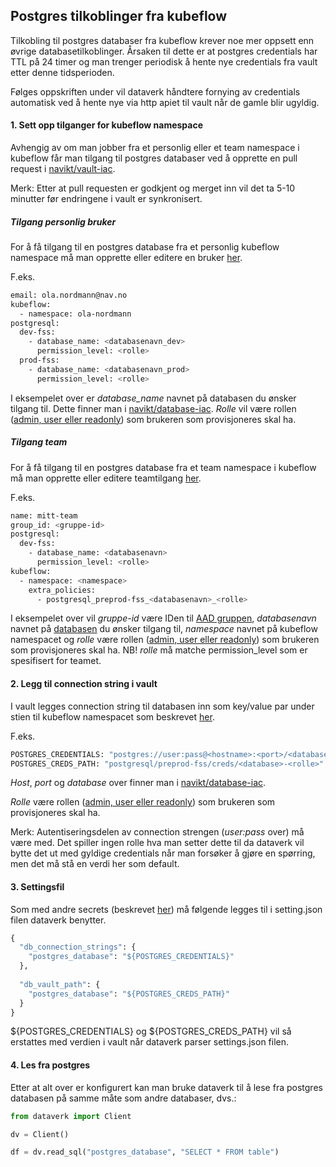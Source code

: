 ## Postgres tilkoblinger fra kubeflow
Tilkobling til postgres databaser fra kubeflow krever noe mer oppsett enn øvrige databasetilkoblinger.
Årsaken til dette er at postgres credentials har TTL på 24 timer og man trenger periodisk
å hente nye credentials fra vault etter denne tidsperioden.

Følges oppskriften under vil dataverk håndtere fornying av credentials automatisk ved å hente nye 
via http apiet til vault når de gamle blir ugyldig.

#### 1. Sett opp tilganger for kubeflow namespace
Avhengig av om man jobber fra et personlig eller et team namespace i kubeflow får man tilgang til postgres 
databaser ved å opprette en pull request i [navikt/vault-iac](https://github.com/navikt/vault-iac).

Merk: Etter at pull requesten er godkjent og merget inn vil det ta 5-10 minutter før endringene i vault 
er synkronisert.

##### Tilgang personlig bruker
For å få tilgang til en postgres database fra et personlig kubeflow namespace må man opprette eller 
editere en bruker [her](https://github.com/navikt/vault-iac/tree/master/terraform/users).

F.eks.
````bash
email: ola.nordmann@nav.no
kubeflow:
  - namespace: ola-nordmann
postgresql:
  dev-fss:
    - database_name: <databasenavn_dev>
      permission_level: <rolle>
  prod-fss:
    - database_name: <databasenavn_prod>
      permission_level: <rolle>
````

I eksempelet over er _database_name_ navnet på databasen du ønsker tilgang til. Dette finner man i 
[navikt/database-iac](https://github.com/navikt/database-iac). _Rolle_ vil være rollen ([admin, user eller readonly](https://github.com/navikt/database-iac/blob/master/README.md)) som brukeren som provisjoneres skal ha.

##### Tilgang team
For å få tilgang til en postgres database fra et team namespace i kubeflow må man opprette eller 
editere teamtilgang [her](https://github.com/navikt/vault-iac/tree/master/terraform/teams).

F.eks.
````bash
name: mitt-team
group_id: <gruppe-id>
postgresql:
  dev-fss:
    - database_name: <databasenavn>
      permission_level: <rolle>
kubeflow:
  - namespace: <namespace>
    extra_policies:
      - postgresql_preprod-fss_<databasenavn>_<rolle>
````

I eksempelet over vil _gruppe-id_ være IDen til 
[AAD gruppen](https://aad.portal.azure.com/#blade/Microsoft_AAD_IAM/GroupsManagementMenuBlade/AllGroups), 
_databasenavn_ navnet på [databasen](https://github.com/navikt/database-iac) 
du ønsker tilgang til, _namespace_ navnet på kubeflow namespacet og _rolle_ være rollen ([admin, user eller readonly](https://github.com/navikt/database-iac/blob/master/README.md)) som brukeren som provisjoneres skal ha. NB! _rolle_ må matche permission_level som er spesifisert for teamet.

#### 2. Legg til connection string i vault
I vault legges connection string til databasen inn som key/value par under stien 
til kubeflow namespacet som beskrevet [her](README.md).

F.eks.
````bash
POSTGRES_CREDENTIALS: "postgres://user:pass@<hostname>:<port>/<database>"
POSTGRES_CREDS_PATH: "postgresql/preprod-fss/creds/<database>-<rolle>"
````

_Host_, _port_ og _database_ over finner man i 
[navikt/database-iac](https://github.com/navikt/database-iac).

_Rolle_ være rollen ([admin, user eller readonly](https://github.com/navikt/database-iac/blob/master/README.md)) som brukeren som provisjoneres skal ha.

Merk: Autentiseringsdelen av connection strengen (*user:pass* over) må være med. Det spiller ingen rolle
hva man setter dette til da dataverk vil bytte det ut med gyldige credentials når man forsøker å gjøre
en spørring, men det må stå en verdi her som default.

#### 3. Settingsfil
Som med andre secrets (beskrevet [her](README.md)) må følgende legges til i 
setting.json filen dataverk benytter.
````python
{
  "db_connection_strings": {
    "postgres_database": "${POSTGRES_CREDENTIALS}"
  },
  
  "db_vault_path": {
    "postgres_database": "${POSTGRES_CREDS_PATH}"
  }
}
````
${POSTGRES_CREDENTIALS} og ${POSTGRES_CREDS_PATH} vil så erstattes med verdien i vault når dataverk parser settings.json filen.

#### 4. Les fra postgres
Etter at alt over er konfigurert kan man bruke dataverk til å lese fra postgres databasen på samme måte som
andre databaser, dvs.:
````python
from dataverk import Client

dv = Client()

df = dv.read_sql("postgres_database", "SELECT * FROM table")
````
